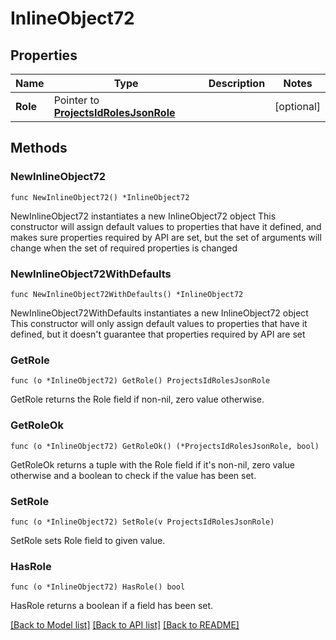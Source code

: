 # InlineObject72

## Properties

Name | Type | Description | Notes
------------ | ------------- | ------------- | -------------
**Role** | Pointer to [**ProjectsIdRolesJsonRole**](ProjectsIdRolesJsonRole.md) |  | [optional] 

## Methods

### NewInlineObject72

`func NewInlineObject72() *InlineObject72`

NewInlineObject72 instantiates a new InlineObject72 object
This constructor will assign default values to properties that have it defined,
and makes sure properties required by API are set, but the set of arguments
will change when the set of required properties is changed

### NewInlineObject72WithDefaults

`func NewInlineObject72WithDefaults() *InlineObject72`

NewInlineObject72WithDefaults instantiates a new InlineObject72 object
This constructor will only assign default values to properties that have it defined,
but it doesn't guarantee that properties required by API are set

### GetRole

`func (o *InlineObject72) GetRole() ProjectsIdRolesJsonRole`

GetRole returns the Role field if non-nil, zero value otherwise.

### GetRoleOk

`func (o *InlineObject72) GetRoleOk() (*ProjectsIdRolesJsonRole, bool)`

GetRoleOk returns a tuple with the Role field if it's non-nil, zero value otherwise
and a boolean to check if the value has been set.

### SetRole

`func (o *InlineObject72) SetRole(v ProjectsIdRolesJsonRole)`

SetRole sets Role field to given value.

### HasRole

`func (o *InlineObject72) HasRole() bool`

HasRole returns a boolean if a field has been set.


[[Back to Model list]](../README.md#documentation-for-models) [[Back to API list]](../README.md#documentation-for-api-endpoints) [[Back to README]](../README.md)


